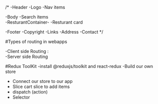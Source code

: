 /* -Header
-Logo
-Nav items 
    
   -Body
-Search items  
-ResturantContainer-
 -Resturant card

 -Footer
-Copyright
-Links
-Address
-Contact */


#Types of routing in webapps 

-Client side Routing :  
-Server side Routing


#Redux ToolKit
-install @reduxjs/toolkit and react-redux
-Build our own store
- Connect our store to our app
- Slice cart slice to add items 
- dispatch (action)
- Selector